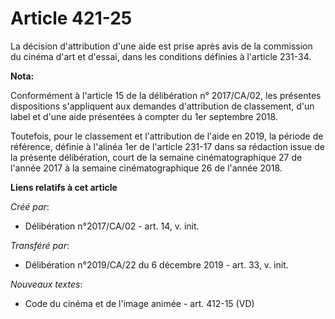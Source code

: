 # Article 421-25

La décision d'attribution d'une aide est prise après avis de la commission du cinéma d'art et d'essai, dans les conditions
définies à l'article 231-34.

**Nota:**

Conformément à l'article 15 de la délibération n° 2017/CA/02, les présentes dispositions s'appliquent aux demandes
d'attribution de classement, d'un label et d'une aide présentées à compter du 1er septembre 2018.

Toutefois, pour le classement et l'attribution de l'aide en 2019, la période de référence, définie à l'alinéa 1er de
l'article 231-17 dans sa rédaction issue de la présente délibération, court de la semaine cinématographique 27 de l'année
2017 à la semaine cinématographique 26 de l'année 2018.

**Liens relatifs à cet article**

_Créé par_:

  - Délibération n°2017/CA/02 - art. 14, v. init.

_Transféré par_:

  - Délibération n°2019/CA/22 du 6 décembre 2019 - art. 33, v. init.

_Nouveaux textes_:

  - Code du cinéma et de l'image animée - art. 412-15 (VD)
